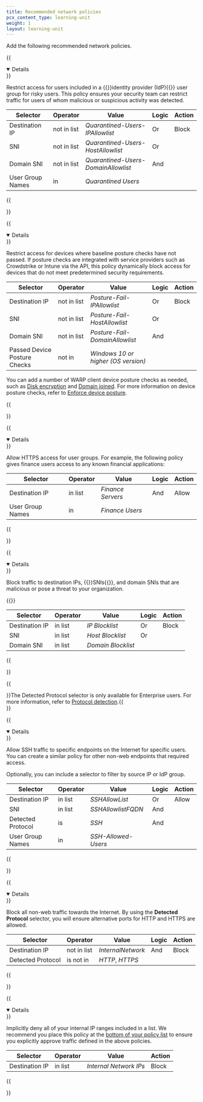 ```yaml
---
title: Recommended network policies
pcx_content_type: learning-unit
weight: 1
layout: learning-unit
---
```


Add the following recommended network policies.

{{<details header="Quarantined-Users-NET-Restricted-Access" open="true">}}

Restrict access for users included in a {{<glossary-tooltip term_id="identity provider">}}identity provider (IdP){{</glossary-tooltip>}} user group for risky users. This policy ensures your security team can restrict traffic for users of whom malicious or suspicious activity was detected.

| Selector         | Operator    | Value                               | Logic | Action |
| ---------------- | ----------- | ----------------------------------- | ----- | ------ |
| Destination IP   | not in list | _Quarantined-Users-IPAllowlist_     | Or    | Block  |
| SNI              | not in list | _Quarantined-Users-HostAllowlist_   | Or    |        |
| Domain SNI       | not in list | _Quarantined-Users-DomainAllowlist_ | And   |        |
| User Group Names | in          | _Quarantined Users_                 |       |        |

{{</details>}}

{{<details header="Posture-Fail-NET-Restricted-Access" open="true">}}

Restrict access for devices where baseline posture checks have not passed. If posture checks are integrated with service providers such as Crowdstrike or Intune via the API, this policy dynamically block access for devices that do not meet predetermined security requirements.

| Selector                     | Operator    | Value                               | Logic | Action |
| ---------------------------- | ----------- | ----------------------------------- | ----- | ------ |
| Destination IP               | not in list | _Posture-Fail-IPAllowlist_          | Or    | Block  |
| SNI                          | not in list | _Posture-Fail-HostAllowlist_        | Or    |        |
| Domain SNI                   | not in list | _Posture-Fail-DomainAllowlist_      | And   |        |
| Passed Device Posture Checks | not in      | _Windows 10 or higher (OS version)_ |       |        |

You can add a number of WARP client device posture checks as needed, such as [Disk encryption](/cloudflare-one/identity/devices/warp-client-checks/disk-encryption/) and [Domain joined](/cloudflare-one/identity/devices/warp-client-checks/domain-joined/). For more information on device posture checks, refer to [Enforce device posture](/cloudflare-one/identity/devices/).

{{</details>}}

{{<details header="FinanceUsers-NET-HTTPS-FinanceServers (example)" open="true">}}

Allow HTTPS access for user groups. For example, the following policy gives finance users access to any known financial applications:

| Selector         | Operator | Value             | Logic | Action |
| ---------------- | -------- | ----------------- | ----- | ------ |
| Destination IP   | in list  | _Finance Servers_ | And   | Allow  |
| User Group Names | in       | _Finance Users_   |       |        |

{{</details>}}

{{<details header="All-NET-Internet-Blocklist" open="true">}}

Block traffic to destination IPs, {{<glossary-tooltip term_id="Server Name Indication (SNI)">}}SNIs{{</glossary-tooltip>}}, and domain SNIs that are malicious or pose a threat to your organization.

{{<render file="zero-trust/_threat-intelligence-automation.md">}}

| Selector       | Operator | Value              | Logic | Action |
| -------------- | -------- | ------------------ | ----- | ------ |
| Destination IP | in list  | _IP Blocklist_     | Or    | Block  |
| SNI            | in list  | _Host Blocklist_   | Or    |        |
| Domain SNI     | in list  | _Domain Blocklist_ |       |        |

{{</details>}}

{{<Aside type="note">}}The Detected Protocol selector is only available for Enterprise users. For more information, refer to [Protocol detection](/cloudflare-one/policies/gateway/network-policies/protocol-detection/).{{</Aside>}}

{{<details header="All-NET-SSH-Internet-Allowlist" open="true">}}

Allow SSH traffic to specific endpoints on the Internet for specific users. You can create a similar policy for other non-web endpoints that required access.

Optionally, you can include a selector to filter by source IP or IdP group.

| Selector          | Operator | Value               | Logic | Action |
| ----------------- | -------- | ------------------- | ----- | ------ |
| Destination IP    | in list  | _SSHAllowList_      | Or    | Allow  |
| SNI               | in list  | _SSHAllowlistFQDN_  | And   |        |
| Detected Protocol | is       | _SSH_               | And   |        |
| User Group Names  | in       | _SSH-Allowed-Users_ |       |        |

{{</details>}}

{{<details header="All-NET-NO-HTTP-HTTPS-Internet-Deny" open="true">}}

Block all non-web traffic towards the Internet. By using the **Detected Protocol** selector, you will ensure alternative ports for HTTP and HTTPS are allowed.

| Selector          | Operator    | Value             | Logic | Action |
| ----------------- | ----------- | ----------------- | ----- | ------ |
| Destination IP    | not in list | _InternalNetwork_ | And   | Block  |
| Detected Protocol | is not in   | _HTTP_, _HTTPS_   |       |        |

{{</details>}}

{{<details header="All-NET-InternalNetwork-ImplicitDeny" open="true">}}

Implicitly deny all of your internal IP ranges included in a list. We recommend you place this policy at the [bottom of your policy list](/learning-paths/defense-in-depth/build-dns-policies/order-of-precedence/) to ensure you explicitly approve traffic defined in the above policies.

| Selector       | Operator | Value                  | Action |
| -------------- | -------- | ---------------------- | ------ |
| Destination IP | in list  | _Internal Network IPs_ | Block  |

{{</details>}}
